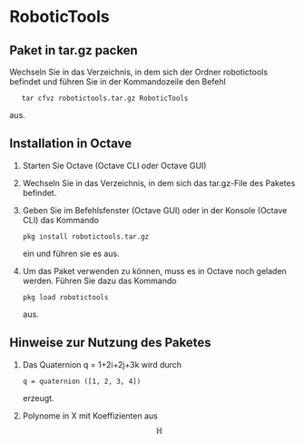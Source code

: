 # RoboticTools

## Paket in tar.gz packen
Wechseln Sie in das Verzeichnis, in dem sich der Ordner robotictools befindet und führen Sie in der Kommandozeile den Befehl

       tar cfvz robotictools.tar.gz RoboticTools

aus.     

## Installation in Octave
1. Starten Sie Octave (Octave CLI oder Octave GUI)
2. Wechseln Sie in das Verzeichnis, in dem sich das tar.gz-File des Paketes befindet.
3. Geben Sie im Befehlsfenster (Octave GUI) oder in der Konsole (Octave CLI) das Kommando

       pkg install robotictools.tar.gz

   ein und führen sie es aus.
4. Um das Paket verwenden zu können, muss es in Octave noch geladen werden. Führen Sie dazu das Kommando

       pkg load robotictools

   aus.

## Hinweise zur Nutzung des Paketes

1. Das Quaternion q = 1+2i+2j+3k wird durch

       q = quaternion ([1, 2, 3, 4])

    erzeugt.
2. Polynome in X mit Koeffizienten aus $$\mathbb{H}$$ 
